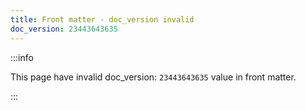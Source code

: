 ```yaml
---
title: Front matter - doc_version invalid
doc_version: 23443643635
---
```


:::info

This page have invalid doc_version: `23443643635` value in front matter.

:::
